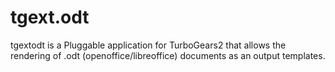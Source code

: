 tgext.odt
=========

tgextodt is a Pluggable application for TurboGears2 that allows the rendering of .odt (openoffice/libreoffice) documents as an output templates.
